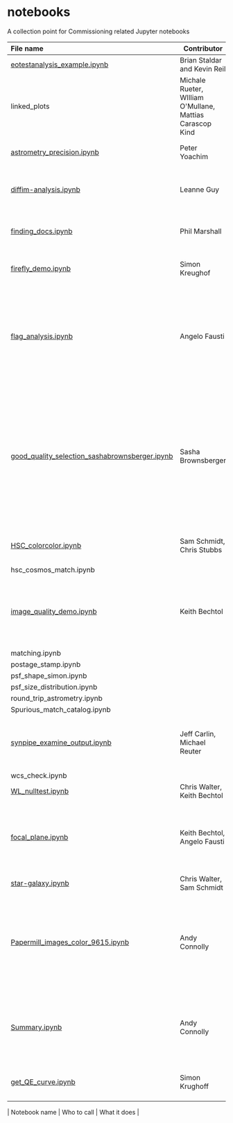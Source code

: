 # notebooks
A collection point for Commissioning related Jupyter notebooks


|File name     | Contributor     |Description      | 
|:--------------|-----------------|------------------|
| [eotestanalysis_example.ipynb](eotestanalysis_example.ipynb) | Brian Staldar and Kevin Reil | First try at PTC analysis |
|linked_plots| Michale Rueter, WIlliam O'Mullane, Mattias Carascop Kind|Contains notebooks using bokeh and holoviews including selection leading to a dynamic histogram|
| [astrometry_precision.ipynb](astrometry_precision.ipynb) | Peter Yoachim | estimate final survey astrometry precision |
| [diffim-analysis.ipynb](diffim-analysis.ipynb)|Leanne Guy        |This notebook pulls two images, makes a differnce inage and displays it in firefly.| 
| [finding_docs.ipynb](finding_docs.ipynb) | Phil Marshall | Cheat sheet for finding docs, plus how to use the `whereis` function. |
|[firefly_demo.ipynb](firefly_demo.ipynb)| Simon Kreughof | Shows you how to connect to firefly and show an image from an notebook|
| [flag_analysis.ipynb](flag_analysis.ipynb) | Angelo Fausti | Read a couple of patches from HSC reprocessing on HSC-I and HSC-Y filters, compute the fraction of objects rejected by each quality flag and plot them to find spatial patterns in the data |
| [good_quality_selection_sashabrownsberger.ipynb](good_quality_selection_sashabrownsberger.ipynb) | Sasha Brownsberger | Trims objects in user selected coadds based on user choice of flags for all of a user specified set of filters. Optionally, further trims based on object appearing as a star/galaxy.  Returns set of astropy tables. Should be merged with flag_analysis.ipynb. |
|[HSC_colorcolor.ipynb](HSC_colorcolor.ipynb)| Sam Schmidt, Chris Stubbs| Grabs grizy mags and errors in a single tract, plots colcol|
|hsc_cosmos_match.ipynb|||
| [image_quality_demo.ipynb](image_quality_demo.ipynb) | Keith Bechtol | Shows how to compute several image quality metrics (PSF model, galaxy shapes, ellipticities) and visualize results |
|matching.ipynb||
|postage_stamp.ipynb||
|psf_shape_simon.ipynb||
|psf_size_distribution.ipynb||
|round_trip_astrometry.ipynb||
|Spurious_match_catalog.ipynb||
| [synpipe_examine_output.ipynb](synpipe_examine_output.ipynb) | Jeff Carlin, Michael Reuter | Beginning exploration of completeness as a function of magnitude using SynPipe outputs |
|wcs_check.ipynb||
| [WL_nulltest.ipynb](WL_nulltest.ipynb) | Chris Walter, Keith Bechtol | Null Tests for WL |
| [focal_plane.ipynb](focal_plane.ipynb) | Keith Bechtol, Angelo Fausti | Computing and visualizing performance metrics as a function of focal plane position for a set of individual visits |
| [star-galaxy.ipynb](star-galaxy.ipynb) | Chris Walter, Sam Schmidt | Star Galaxy Seperation |
| [Papermill_images_color_9615.ipynb](Papermill_images_color_9615.ipynb) | Andy Connolly | Using papermill to set parameters within a notebook from the commandline and then run it to generate a new output notebook that has been run with those parameters |
| [Summary.ipynb](Summary.ipynb) | Andy Connolly | Using papermill to create a summary of many runs of a notebook and any output figures or metric values that might have been generated |
| [get_QE_curve.ipynb](contrib/get_QE_curve.ipynb) | Simon Krughoff | Demonstrates interaction with QE curves stored in a butler calib registry |

| Notebook name | Who to call | What it does |
